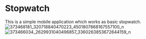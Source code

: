 # Stopwatch
This is a simple mobile application which works as basic stopwatch.
![373468181_320718840470223_4501807868167557100_n](https://github.com/whomping-willow/Stopwatch/assets/51289468/45374e2a-bf6c-4f94-8309-ea436cd535f2)
![373466034_2629931040496857_3360263853672644159_n](https://github.com/whomping-willow/Stopwatch/assets/51289468/cc446c89-335e-4ece-bf6a-a236dc63be59)
